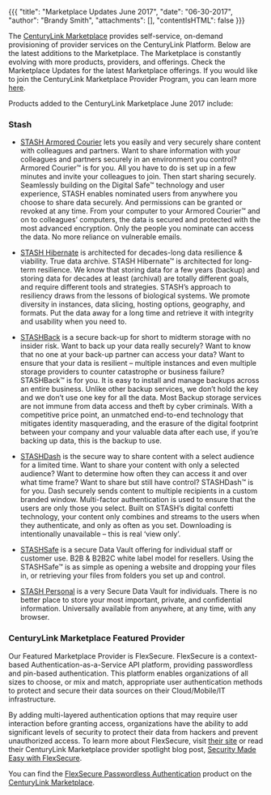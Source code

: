 {{{
"title": "Marketplace Updates June 2017",
"date": "06-30-2017",
"author": "Brandy Smith",
"attachments": [],
"contentIsHTML": false
}}}

The [CenturyLink Marketplace](https://www.ctl.io/marketplace/) provides self-service, on-demand provisioning of provider services on the CenturyLink Platform. Below are the latest additions to the Marketplace. The Marketplace is constantly evolving with more products, providers, and offerings. Check the Marketplace Updates for the latest Marketplace offerings. If you would like to join the CenturyLink Marketplace Provider Program, you can learn more [here](https://www.ctl.io/marketplace-program/).

Products added to the CenturyLink Marketplace June 2017 include:

### Stash

* [STASH Armored Courier](https://www.ctl.io/marketplace/partner/ZY8M/product/STASH%20Armoured%20Courier/) lets you easily and very securely share content with colleagues and partners. Want to share information with your colleagues and partners securely in an environment you control? Armored Courier™ is for you. All you have to do is set up in a few minutes and invite your colleagues to join. Then start sharing securely. Seamlessly building on the Digital Safe™ technology and user experience, STASH enables nominated users from anywhere you choose to share data securely. And permissions can be granted or revoked at any time.
From your computer to your Armored Courier™ and on to colleagues’ computers, the data is secured and protected with the most advanced encryption. Only the people you nominate can access the data. No more reliance on vulnerable emails.

* [STASH Hibernate](https://www.ctl.io/marketplace/partner/ZY8M/product/STASH%20Hibernate/) is architected for decades-long data resilience & viability. True data archive. STASH Hibernate™ is architected for long-term resilience. We know that storing data for a few years (backup) and storing data for decades at least (archival) are totally different goals, and require different tools and strategies. STASH’s approach to resiliency draws from the lessons of biological systems. We promote diversity in instances, data slicing, hosting options, geography, and formats. Put the data away for a long time and retrieve it with integrity and usability when you need to.

* [STASHBack](https://www.ctl.io/marketplace/partner/ZY8M/product/STASHBack/) is a secure back-up for short to midterm storage with no insider risk. Want to back up your data really securely? Want to know that no one at your back-up partner can access your data? Want to ensure that your data is resilient – multiple instances and even multiple storage providers to counter catastrophe or business failure? STASHBack™ is for you. It is easy to install and manage backups across an entire business. Unlike other backup services, we don’t hold the key and we don’t use one key for all the data. Most Backup storage services are not immune from data access and theft by cyber criminals. With a competitive price point, an unmatched end-to-end technology that mitigates identity masquerading, and the erasure of the digital footprint between your company and your valuable data after each use, if you’re backing up data, this is the backup to use.

* [STASHDash](https://www.ctl.io/marketplace/partner/ZY8M/product/STASHDash/) is the secure way to share content with a select audience for a limited time. Want to share your content with only a selected audience? Want to determine how often they can access it and over what time frame? Want to share but still have control? STASHDash™ is for you. Dash securely sends content to multiple recipients in a custom branded window. Multi-factor authentication is used to ensure that the users are only those you select. Built on STASH’s digital confetti technology, your content only combines and streams to the users when they authenticate, and only as often as you set. Downloading is intentionally unavailable – this is real ‘view only’.

* [STASHSafe](https://www.ctl.io/marketplace/partner/ZY8M/product/STASHSafe/) is a secure Data Vault offering for individual staff or customer use. B2B & B2B2C white label model for resellers. Using the STASHSafe™ is as simple as opening a website and dropping your files in, or retrieving your files from folders you set up and control.

* [STASH Personal](https://www.ctl.io/marketplace/partner/ZY8M/product/STASH%20Personal/) is a very Secure Data Vault for individuals. There is no better place to store your most important, private, and confidential information. Universally available from anywhere, at any time, with any browser.


### CenturyLink Marketplace Featured Provider

Our Featured Marketplace Provider is FlexSecure. FlexSecure is a context-based Authentication-as-a-Service API platform, providing passwordless and pin-based authentication. This platform enables organizations of all sizes to choose, or mix and match, appropriate user authentication methods to protect and secure their data sources on their Cloud/Mobile/IT infrastructure.

By adding multi-layered authentication options that may require user interaction before granting access, organizations have the ability to add significant levels of security to protect their data from hackers and prevent unauthorized access. To learn more about FlexSecure, visit [their site](http://www.flexsecure.co/) or read their CenturyLink Marketplace provider spotlight blog post, [Security Made Easy with FlexSecure](https://www.ctl.io/blog/post/security-made-easy-with-flexsecure/).

You can find the [FlexSecure Passwordless Authentication](https://www.ctl.io/marketplace/partner/ADMN/) product on the [CenturyLink Marketplace](https://www.ctl.io/marketplace/).
